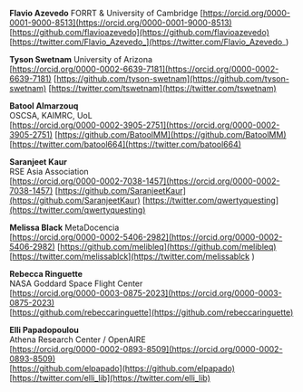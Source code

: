 **Flavio Azevedo**
FORRT & University of Cambridge	
[https://orcid.org/0000-0001-9000-8513](https://orcid.org/0000-0001-9000-8513)
[https://github.com/flavioazevedo](https://github.com/flavioazevedo)
[https://twitter.com/Flavio_Azevedo_](https://twitter.com/Flavio_Azevedo_)

**Tyson	Swetnam**
University of Arizona	
[https://orcid.org/0000-0002-6639-7181](https://orcid.org/0000-0002-6639-7181)
[https://github.com/tyson-swetnam](https://github.com/tyson-swetnam)
[https://twitter.com/tswetnam](https://twitter.com/tswetnam)	

**Batool Almarzouq**	
OSCSA, KAIMRC, UoL	
[https://orcid.org/0000-0002-3905-2751](https://orcid.org/0000-0002-3905-2751)
[https://github.com/BatoolMM](https://github.com/BatoolMM)
[https://twitter.com/batool664](https://twitter.com/batool664)	

**Saranjeet Kaur**	
RSE Asia Association	
[https://orcid.org/0000-0002-7038-1457](https://orcid.org/0000-0002-7038-1457)
[https://github.com/SaranjeetKaur](https://github.com/SaranjeetKaur)
[https://twitter.com/qwertyquesting](https://twitter.com/qwertyquesting)

**Melissa	Black**	
MetaDocencia	
[https://orcid.org/0000-0002-5406-2982](https://orcid.org/0000-0002-5406-2982)
[https://github.com/melibleq](https://github.com/melibleq)	
[https://twitter.com/melissablck](https://twitter.com/melissablck	)		

**Rebecca Ringuette**	
NASA Goddard Space Flight Center	
[https://orcid.org/0000-0003-0875-2023](https://orcid.org/0000-0003-0875-2023)	
[https://github.com/rebeccaringuette](https://github.com/rebeccaringuette)

**Elli	Papadopoulou**	
Athena Research Center / OpenAIRE	
[https://orcid.org/0000-0002-0893-8509](https://orcid.org/0000-0002-0893-8509)	
[https://github.com/elpapado](https://github.com/elpapado)		
[https://twitter.com/elli_lib](https://twitter.com/elli_lib)			
